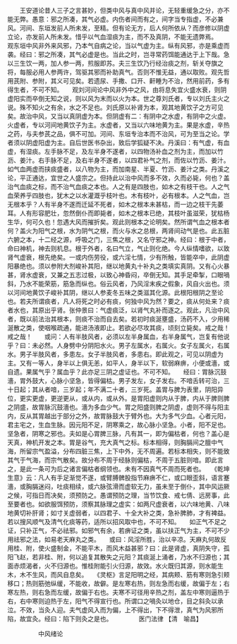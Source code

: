 <!-- { "loadSidebar": true } -->
　　王安道论昔人三子之言甚妙，但类中风与真中风并论，无轻重缓急之分，亦不能无弊。愚意：邪之所凑，其气必虚。内伤者间而有之，间字当专指虚，不必兼风。河间、东垣发前人所未发，至精。但有论无方，后人何所依从？而彦修以阴虚立论，亦发前人所未发。惜乎以气血湿痰为主，而不及真阴，不能无遗弊焉。　　观东垣中风非外来风邪，乃本气自病之论，当以气虚为主。纵有风邪，亦是乘虚而袭。经曰：邪之所凑，其气必虚是也。当此之时，岂寻常药饵能通达于上下哉。急以三生饮一两，加人参一两，煎服即苏。夫三生饮乃行经治痰之剂，斩关夺旗之将，每服必用人参两许，驾驱其邪而补助真气。否则不惟无益，通以取败。观先哲用芪附、参附，其义可见矣。若遗尿、手撒、口开、鼾睡为不治，然用前药，多有得生者，不可不知。　　观刘河间论中风非外中之风，由将息失宜火盛水衰，则阴虚阳实而卒倒无知之说，则以风为末而以火为本。世之尊刘氏者，专以刘氏主火之说。殊不知火之有余，水之不足也。刘氏原以补肾为本，观其地黄饮子之方可见矣。故治中风，又当以真阴虚为本。但阴虚有二：有阴中之水虚，有阴中之火虚。火虚者，专以河间地黄饮子为主。水虚者，又当以六味地黄为主。果是水虚，辛热之药，与夫参芪之品，俱不可加。河间、东垣专治本而不治风，可为至当之论。学者须以阴虚阳虚为主。自后世医书杂出，致后学狐疑不决。丹溪曰：有气虚，有血虚，有湿痰。左手脉不足，及左半身不遂者，以四物汤补血之剂为主，而加以竹沥、姜汁。右手脉不足，及右半身不遂者，以四君补气之剂，而佐以竹沥、姜汁。如气血两虚而挟痰盛者，以八物为主，而加南星、半夏、竹沥、姜汁之类。丹溪之论，平正通达，宜世之人盛宗之。但持此以治中风而多不效，久而必毙，何也？盖治气血痰之标，而不治气血痰之本也。人之有是四肢也，如木之有枝干也。人之气血荣养乎四肢也，犹木之以水灌溉乎枝叶也。木有枝叶，必有根本。人之气血，岂无根本乎？人有半身不遂而迁延不死者，如木之根本未甚枯，而一边之枝干先萎耳。人有形容肥壮，忽然倒仆而即毙者，如木之根本已绝，其枝叶虽滋荣，犹枯杨生华，何可久也！忽遇大风而摧折矣。观此则根本之论明矣。然所谓气血之根本者何？盖火为阳气之根，水为阴气之根，而火与水之总根，两肾间动气是也。此五脏六腑之本，十二经之源，呼吸之门，三焦之根，又名守邪之神。经曰：根于中者，命曰神机，神去则机息。根于外者，名曰气立，气止则化绝。今人纵情嗜欲，以致肾气虚衰，根先绝矣。一或内伤劳役，或六淫七情，少有所触，皆能卒中，此阴虚阳暴绝也。须以参附大剂峻补其阳，继以地黄丸十补丸之类填实真阴。又有心火暴甚，肾水虚衰，又兼之五志过极，以致心神昏闷，卒倒无知。其手足牵掣，口眼喎斜，乃水不能荣筋，筋急而纵也。俗云风者，乃风淫末疾之假象，风自火出也。须以河间地黄饮子峻补其阴，继以人参麦冬五味之类滋其化源。此根阳根阴之至论也。若夫所谓痰者，凡人将死之时必有痰，何独中风为然？要之，痰从何处来？痰者水也，其原出乎肾。张仲景曰：气虚痰泛，以肾气丸补而逐之。观此，凡治中风者，既以前法治其根本，则痰不治而自去矣。若初时痰涎壅盛，汤药不入，少用稀涎散之类，使咽喉疏通，能进汤液即止。若欲必尽攻其痰，顷刻立毙矣。戒之哉！戒之哉！　　或问：人有半肢风者，必须以左半身属血，右半身属气，岂复有他说乎？曰：未必然。人身劈中分阴阳水火。男子左属水，右属火。女子左属火，右属水。男子半肢风者，多患左。女子半肢风者，多患右。即此观之，可见以阴虚为主。又有一等人，身半以上俱无恙，如平人，身半以下，软弱麻痹，小便或濇，或自遗。果属气乎？属血乎？此亦足三阴之虚证也。不可不知。　　经曰：胃脉沉鼓濇，胃外鼓大，心脉小坚急，皆得偏枯。男子发左，女子发右。不喑舌转可治，三十日起；其从者喑，三岁起；年不满二十者，三岁死。盖胃与脾为表里，阴阳异位，更实更虚，更逆更从，或从内，或从外。是胃阳虚则内从于脾，内从于脾则脾之阴盛，故胃脉沉鼓濇也。濇为多血少气。胃之阳盛则脾之阴虚，虚则不得与阳主内，反从其胃越出于部分之外，故胃脉鼓大于臂外也。大为多气少血。心者元阳，君主宅之，生血生脉。因元阳不足，阴寒乘之，故心脉小坚急。小者，阳不足也。坚急者，阴寒之邪也。夫如是心胃脾三脉，凡有其一，即为偏枯者，何也？盖心是天真，神机开发之本。胃是谷气，充大真气之标。标本相得，则胸膈间之膻中气海，所留宗气盈溢，分布四脏三焦，上下中外，无不周遍。若标本相失，则不能致其气于气海，而宗气散矣。故分布不周于经脉则偏枯，不周于五脏则喑。即此言之，是此一条可为后之诸言偏枯者纲领也。未有不因真气不周而死者也。　　《乾坤生意》云：凡人有手足渐觉不遂，或臂膊髀股指节麻痹不仁，或口眼歪斜，语言蹇濇，或胸膈迷闷，吐痰相续，或六脉弦滑而虚软无力，虽未至于倒仆，其中风运厥之候，可指日而决矣，须预防之。愚谓预防之理，当节饮食、戒七倩、远房事，此至要者也。如欲服饵预防，须察其脉理之虚实：如两尺虚衰者，以六味地黄、八味地黄切补肝肾；如寸关虚弱者，以四君子、十全大补之类，急补脾肺，才有裨益。若以搜风顺气及清气化痰等药，适所以招风取中也，不可不知。　　如正气不足之证，只补正气，不必祛邪。如邪气有余，若痹证之类，虽以扶正气为主，不可不少用祛邪之法，如易老天麻丸之类。　　或曰：风淫所胜，治以辛凉。天麻丸何故反用桂、附，使火盛制金，不能平木，而风木益甚邪？曰：此是肾虚，真阴失守，孤阳飞赵，若非桂、附，何以追复其散失之元阳？其痰涎上涌者，乃水不归源也；其面赤烦渴者，火不归源也。惟桂附能引火归源，故效。水火既归其源，则水能生木，木不生风，而风自息矣。　　《灵枢》言足阳明之经，其病颊、筋有寒则急引颊移口；热则筋弛纵缓，不能收，故僻。是左寒右热，则左急而右缓，故偏于左；右寒左热，则右急而左缓，故偏于右也。夫寒不可径用辛热之剂，盖左中寒则逼热于右，右中寒则迫热于左，阳气不得宣行也。所谓口之喎灸以地仓，目之斜灸以承泣。不效，当灸人迎。夫气虚风入而为偏，上不得出，下不得泄，真气为风邪所陷，故宜灸。经曰：陷下则灸之是也。
　　　　医门法律 【清　喻昌】

　　　　　中风绪论

